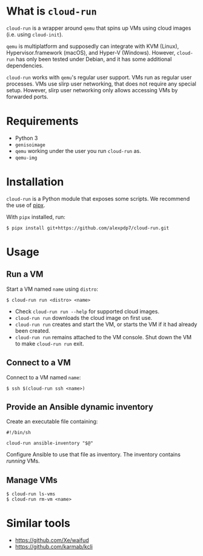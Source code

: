 # What is `cloud-run`

`cloud-run` is a wrapper around `qemu` that spins up VMs using cloud images (i.e. using `cloud-init`).

`qemu` is multiplatform and supposedly can integrate with KVM (Linux), Hypervisor.framework (macOS), and Hyper-V (Windows).
However, `cloud-run` has only been tested under Debian, and it has some additional dependencies.

`cloud-run` works with `qemu`'s regular user support.
VMs run as regular user processes.
VMs use slirp user networking, that does not require any special setup.
However, slirp user networking only allows accessing VMs by forwarded ports.

# Requirements

* Python 3
* `genisoimage`
* `qemu` working under the user you run `cloud-run` as.
* `qemu-img`

# Installation

`cloud-run` is a Python module that exposes some scripts.
We recommend the use of [pipx](https://pypa.github.io/pipx/).

With `pipx` installed, run:

```
$ pipx install git+https://github.com/alexpdp7/cloud-run.git
```

# Usage

## Run a VM

Start a VM named `name` using `distro`:

```
$ cloud-run run <distro> <name>
```

* Check `cloud-run run --help` for supported cloud images.
* `cloud-run run` downloads the cloud image on first use.
* `cloud-run run` creates and start the VM, or starts the VM if it had already been created.
* `cloud-run run` remains attached to the VM console.
  Shut down the VM to make `cloud-run run` exit.

## Connect to a VM

Connect to a VM named `name`:

```
$ ssh $(cloud-run ssh <name>)
```

## Provide an Ansible dynamic inventory

Create an executable file containing:

```
#!/bin/sh

cloud-run ansible-inventory "$@"
```

Configure Ansible to use that file as inventory.
The inventory contains *running* VMs. 

## Manage VMs

```
$ cloud-run ls-vms
$ cloud-run rm-vm <name>
```

# Similar tools

* https://github.com/Xe/waifud
* https://github.com/karmab/kcli
